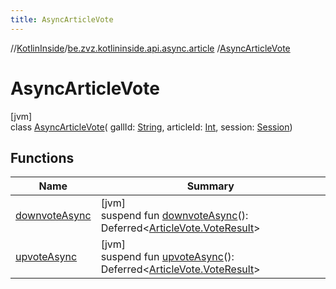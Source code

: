 ```yaml
---
title: AsyncArticleVote
---
```

//[KotlinInside](../../../index.html)/[be.zvz.kotlininside.api.async.article](../index.html)
/[AsyncArticleVote](index.html)

# AsyncArticleVote

[jvm]\
class [AsyncArticleVote](index.html)(
gallId: [String](https://kotlinlang.org/api/latest/jvm/stdlib/kotlin/-string/index.html),
articleId: [Int](https://kotlinlang.org/api/latest/jvm/stdlib/kotlin/-int/index.html),
session: [Session](../../be.zvz.kotlininside.session/-session/index.html))

## Functions

| Name | Summary |
|---|---|
| [downvoteAsync](downvote-async.html) | [jvm]<br>suspend fun [downvoteAsync](downvote-async.html)(): Deferred&lt;[ArticleVote.VoteResult](../../be.zvz.kotlininside.api.article/-article-vote/-vote-result/index.html)&gt; |
| [upvoteAsync](upvote-async.html) | [jvm]<br>suspend fun [upvoteAsync](upvote-async.html)(): Deferred&lt;[ArticleVote.VoteResult](../../be.zvz.kotlininside.api.article/-article-vote/-vote-result/index.html)&gt; |

